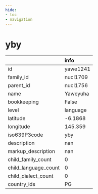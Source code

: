 ```yaml
---
hide:
- toc
- navigation
---
```

# yby
|                      | info     |
|:---------------------|:---------|
| id                   | yawe1241 |
| family_id            | nucl1709 |
| parent_id            | nucl1756 |
| name                 | Yaweyuha |
| bookkeeping          | False    |
| level                | language |
| latitude             | -6.1868  |
| longitude            | 145.359  |
| iso639P3code         | yby      |
| description          | nan      |
| markup_description   | nan      |
| child_family_count   | 0        |
| child_language_count | 0        |
| child_dialect_count  | 0        |
| country_ids          | PG       |